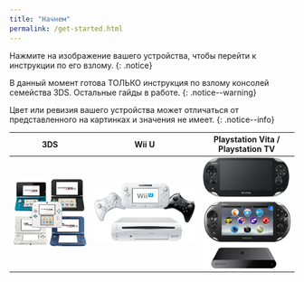 ```yaml
---
title: "Начнем"
permalink: /get-started.html
---
```


Нажмите на изображение вашего устройства, чтобы перейти к инструкции по его взлому. 
{: .notice}

В данный момент готова ТОЛЬКО инструкция по взлому консолей семейства 3DS. Остальные гайды в работе.
{: .notice--warning}

Цвет или ревизия вашего устройства может отличаться от представленного на картинках и значения не имеет.
{: .notice--info}

| 3DS | Wii U | Playstation Vita / Playstation TV |
|:-:|:-:|:-:|
| [![Nintendo 3DS](/images/3dsfamily.png)](http://customfw.xyz/3ds) | [![Wii U](/images/wiiu.png)]() | [![Playstation Vita](/images/vitafamily.png)]() |